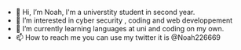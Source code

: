 - 👋 Hi, I’m Noah, I'm a universtity student in second year.
- 👀 I’m interested in cyber security , coding and web developpement 
- 🌱 I’m currently learning  languages at uni and coding on my own.
- 📫 How to reach me you can use my twitter it is @Noah226669

<!---
noahah2269/noahah2269 is a ✨ special ✨ repository because its `README.md` (this file) appears on your GitHub profile.
You can click the Preview link to take a look at your changes.
--->

